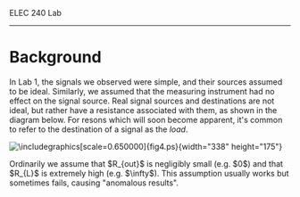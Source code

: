ELEC 240 Lab

------------------------------------------------------------------------

Background
==========

In Lab 1, the signals we observed were simple, and their sources assumed
to be ideal. Similarly, we assumed that the measuring instrument had no
effect on the signal source. Real signal sources and destinations are
not ideal, but rather have a resistance associated with them, as shown
in the diagram below. For resons which will soon become apparent, it's
common to refer to the destination of a signal as the *load*.

![\\includegraphics\[scale=0.650000\]{fig4.ps}](../figs/img157.png){width="338"
height="175"}

Ordinarily we assume that \$R\_{out}\$ is negligibly small (e.g. \$0\$)
and that \$R\_{L}\$ is extremely high (e.g. \$\\infty\$). This
assumption usually works but sometimes fails, causing "anomalous
results".
